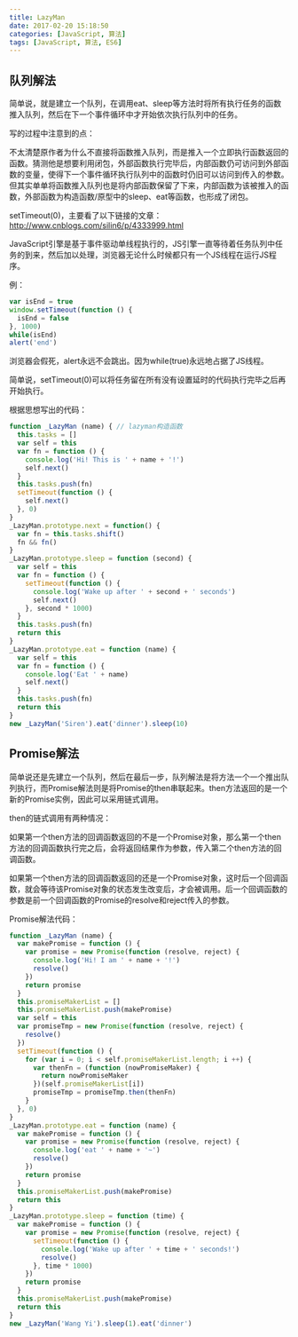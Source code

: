 ```yaml
---
title: LazyMan
date: 2017-02-20 15:18:50
categories: [JavaScript, 算法]
tags: [JavaScript, 算法, ES6]
---
```


## 队列解法

简单说，就是建立一个队列，在调用eat、sleep等方法时将所有执行任务的函数推入队列，然后在下一个事件循环中才开始依次执行队列中的任务。

写的过程中注意到的点：

不太清楚原作者为什么不直接将函数推入队列，而是推入一个立即执行函数返回的函数。猜测他是想要利用闭包，外部函数执行完毕后，内部函数仍可访问到外部函数的变量，使得下一个事件循环执行队列中的函数时仍旧可以访问到传入的参数。但其实单单将函数推入队列也是将内部函数保留了下来，内部函数为该被推入的函数，外部函数为构造函数/原型中的sleep、eat等函数，也形成了闭包。

setTimeout(0)，主要看了以下链接的文章：http://www.cnblogs.com/silin6/p/4333999.html

JavaScript引擎是基于事件驱动单线程执行的，JS引擎一直等待着任务队列中任务的到来，然后加以处理，浏览器无论什么时候都只有一个JS线程在运行JS程序。

<!-- more -->

例：

``` JavaScript
var isEnd = true
window.setTimeout(function () {
  isEnd = false
}, 1000)
while(isEnd)
alert('end')
```

浏览器会假死，alert永远不会跳出。因为while(true)永远地占据了JS线程。

简单说，setTimeout(0)可以将任务留在所有没有设置延时的代码执行完毕之后再开始执行。

根据思想写出的代码：

``` JavaScript
function _LazyMan (name) { // lazyman构造函数
  this.tasks = []
  var self = this
  var fn = function () {
    console.log('Hi! This is ' + name + '!')
    self.next()
  }
  this.tasks.push(fn)
  setTimeout(function () {
    self.next()
  }, 0)
}
_LazyMan.prototype.next = function() {
  var fn = this.tasks.shift()
  fn && fn()
}
_LazyMan.prototype.sleep = function (second) {
  var self = this
  var fn = function () {
    setTimeout(function () {
      console.log('Wake up after ' + second + ' seconds')
      self.next()
    }, second * 1000)
  }
  this.tasks.push(fn)
  return this
}
_LazyMan.prototype.eat = function (name) {
  var self = this
  var fn = function () {
    console.log('Eat ' + name)
    self.next()
  }
  this.tasks.push(fn)
  return this
}
new _LazyMan('Siren').eat('dinner').sleep(10)
```

## Promise解法

简单说还是先建立一个队列，然后在最后一步，队列解法是将方法一个一个推出队列执行，而Promise解法则是将Promise的then串联起来。then方法返回的是一个新的Promise实例，因此可以采用链式调用。

then的链式调用有两种情况：

如果第一个then方法的回调函数返回的不是一个Promise对象，那么第一个then方法的回调函数执行完之后，会将返回结果作为参数，传入第二个then方法的回调函数。

如果第一个then方法的回调函数返回的还是一个Promise对象，这时后一个回调函数，就会等待该Promise对象的状态发生改变后，才会被调用。后一个回调函数的参数是前一个回调函数的Promise的resolve和reject传入的参数。

Promise解法代码：

``` JavaScript
function _LazyMan (name) {
  var makePromise = function () {
    var promise = new Promise(function (resolve, reject) {
      console.log('Hi! I am ' + name + '!')
      resolve()
    })
    return promise
  }
  this.promiseMakerList = []
  this.promiseMakerList.push(makePromise)
  var self = this
  var promiseTmp = new Promise(function (resolve, reject) {
    resolve()
  })
  setTimeout(function () {
    for (var i = 0; i < self.promiseMakerList.length; i ++) {
      var thenFn = (function (nowPromiseMaker) {
        return nowPromiseMaker
      })(self.promiseMakerList[i])
      promiseTmp = promiseTmp.then(thenFn)
    }
  }, 0)
}
_LazyMan.prototype.eat = function (name) {
  var makePromise = function () {
    var promise = new Promise(function (resolve, reject) {
      console.log('eat ' + name + '~')
      resolve()
    })
    return promise
  }
  this.promiseMakerList.push(makePromise)
  return this
}
_LazyMan.prototype.sleep = function (time) {
  var makePromise = function () {
    var promise = new Promise(function (resolve, reject) {
      setTimeout(function () {
        console.log('Wake up after ' + time + ' seconds!')
        resolve()
      }, time * 1000)
    })
    return promise
  }
  this.promiseMakerList.push(makePromise)
  return this
}
new _LazyMan('Wang Yi').sleep(1).eat('dinner')
```
